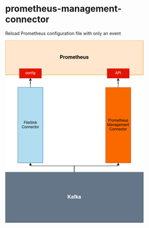 # prometheus-management-connector
Reload Prometheus configuration file with only an event

![Img](prometheus-management-connector.png)
